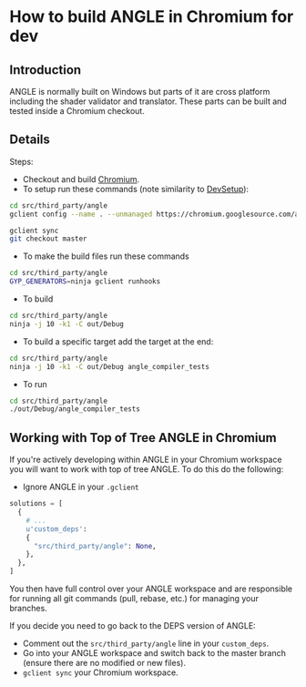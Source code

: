 # How to build ANGLE in Chromium for dev

## Introduction

ANGLE is normally built on Windows but parts of it are cross platform including the shader validator and translator. These parts can be built and tested inside a Chromium checkout.

## Details

Steps:

  * Checkout and build [Chromium](http://dev.chromium.org/Home).
  * To setup run these commands (note similarity to [DevSetup](DevSetup.md)):

```bash
cd src/third_party/angle
gclient config --name . --unmanaged https://chromium.googlesource.com/angle/angle.git

gclient sync
git checkout master
```

  * To make the build files run these commands

```bash
cd src/third_party/angle
GYP_GENERATORS=ninja gclient runhooks
```

  * To build

```bash
cd src/third_party/angle
ninja -j 10 -k1 -C out/Debug
```

  * To build a specific target add the target at the end:

```bash
cd src/third_party/angle
ninja -j 10 -k1 -C out/Debug angle_compiler_tests
```

  * To run

```bash
cd src/third_party/angle
./out/Debug/angle_compiler_tests
```

## Working with Top of Tree ANGLE in Chromium

If you're actively developing within ANGLE in your Chromium workspace you will want to work with top of tree ANGLE. To do this do the following:

  * Ignore ANGLE in your `.gclient`

```python
solutions = [
  {
    # ...
    u'custom_deps':
    {
      "src/third_party/angle": None,
    },
  },
]
```

You then have full control over your ANGLE workspace and are responsible for running all git commands (pull, rebase, etc.) for managing your branches.

If you decide you need to go back to the DEPS version of ANGLE:
  * Comment out the `src/third_party/angle` line in your `custom_deps`.
  * Go into your ANGLE workspace and switch back to the master branch (ensure there are no modified or new files).
  * `gclient sync` your Chromium workspace.
